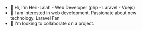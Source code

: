 
- 👋 Hi, I'm Heri-Lalah - Web Developer (php - Laravel - Vuejs)
- 👀 I am interested in web development. Passionate about new technology. Laravel Fan
- 💞️ I'm looking to collaborate on a project.

<!---
Herilala-rakotonasolo/Herilala-rakotonasolo is a ✨ special ✨ repository because its `README.md` (this file) appears on your GitHub profile.
You can click the Preview link to take a look at your changes.
--->
